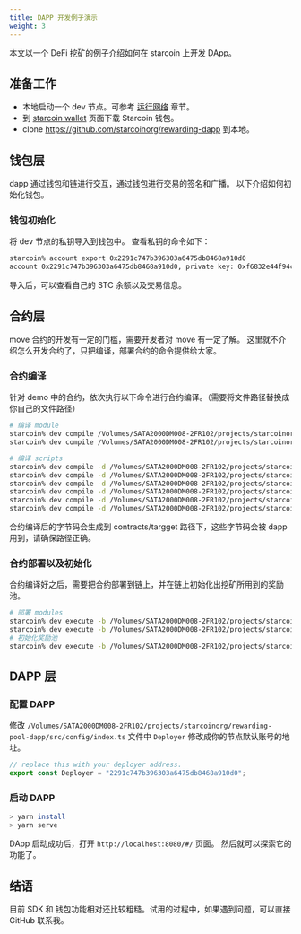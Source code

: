 ```yaml
---
title: DAPP 开发例子演示
weight: 3
---
```


本文以一个 DeFi 挖矿的例子介绍如何在 starcoin 上开发 DApp。

<!--more-->

## 准备工作

- 本地启动一个 dev 节点。可参考 [运行网络](../setup/runnetwork) 章节。
- 到 [starcoin wallet](https://github.com/starcoinorg/starcoin_wallet_flutter/releases) 页面下载 Starcoin 钱包。
- clone https://github.com/starcoinorg/rewarding-dapp  到本地。

## 钱包层

dapp 通过钱包和链进行交互，通过钱包进行交易的签名和广播。
以下介绍如何初始化钱包。
### 钱包初始化

将 dev 节点的私钥导入到钱包中。
查看私钥的命令如下：
``` bash
starcoin% account export 0x2291c747b396303a6475db8468a910d0
account 0x2291c747b396303a6475db8468a910d0, private key: 0xf6832e44f94c95606d2ab895b719e6d2811047115a84d87646abb4ee7393bf29
```
导入后，可以查看自己的 STC 余额以及交易信息。

## 合约层

move 合约的开发有一定的门槛，需要开发者对 move 有一定了解。
这里就不介绍怎么开发合约了，只把编译，部署合约的命令提供给大家。
### 合约编译

针对 demo 中的合约，依次执行以下命令进行合约编译。（需要将文件路径替换成你自己的文件路径）
``` bash
# 编译 module
starcoin% dev compile /Volumes/SATA2000DM008-2FR102/projects/starcoinorg/rewarding-pool-dapp/contracts/modules/RewardPool.move -o /Volumes/SATA2000DM008-2FR102/projects/starcoinorg/rewarding-pool-dapp/contracts/target/modules
starcoin% dev compile /Volumes/SATA2000DM008-2FR102/projects/starcoinorg/rewarding-pool-dapp/contracts/modules/CoCo.move -o /Volumes/SATA2000DM008-2FR102/projects/starcoinorg/rewarding-pool-dapp/contracts/target/modules

# 编译 scripts
starcoin% dev compile -d /Volumes/SATA2000DM008-2FR102/projects/starcoinorg/rewarding-pool-dapp/contracts/modules -o /Volumes/SATA2000DM008-2FR102/projects/starcoinorg/rewarding-pool-dapp/contracts/target /Volumes/SATA2000DM008-2FR102/projects/starcoinorg/rewarding-pool-dapp/contracts/scripts/create_coco_and_pool.move
starcoin% dev compile -d /Volumes/SATA2000DM008-2FR102/projects/starcoinorg/rewarding-pool-dapp/contracts/modules -o /Volumes/SATA2000DM008-2FR102/projects/starcoinorg/rewarding-pool-dapp/contracts/target /Volumes/SATA2000DM008-2FR102/projects/starcoinorg/rewarding-pool-dapp/contracts/scripts/create_coco.move
starcoin% dev compile -d /Volumes/SATA2000DM008-2FR102/projects/starcoinorg/rewarding-pool-dapp/contracts/modules -o /Volumes/SATA2000DM008-2FR102/projects/starcoinorg/rewarding-pool-dapp/contracts/target /Volumes/SATA2000DM008-2FR102/projects/starcoinorg/rewarding-pool-dapp/contracts/scripts/create_pool.move
starcoin% dev compile -d /Volumes/SATA2000DM008-2FR102/projects/starcoinorg/rewarding-pool-dapp/contracts/modules -o /Volumes/SATA2000DM008-2FR102/projects/starcoinorg/rewarding-pool-dapp/contracts/target /Volumes/SATA2000DM008-2FR102/projects/starcoinorg/rewarding-pool-dapp/contracts/scripts/exit_pool.move
starcoin% dev compile -d /Volumes/SATA2000DM008-2FR102/projects/starcoinorg/rewarding-pool-dapp/contracts/modules -o /Volumes/SATA2000DM008-2FR102/projects/starcoinorg/rewarding-pool-dapp/contracts/target /Volumes/SATA2000DM008-2FR102/projects/starcoinorg/rewarding-pool-dapp/contracts/scripts/stake.move
starcoin% dev compile -d /Volumes/SATA2000DM008-2FR102/projects/starcoinorg/rewarding-pool-dapp/contracts/modules -o /Volumes/SATA2000DM008-2FR102/projects/starcoinorg/rewarding-pool-dapp/contracts/target /Volumes/SATA2000DM008-2FR102/projects/starcoinorg/rewarding-pool-dapp/contracts/scripts/withdraw_rewards.move
```

合约编译后的字节码会生成到 contracts/targget 路径下，这些字节码会被 dapp 用到，请确保路径正确。

### 合约部署以及初始化

合约编译好之后，需要把合约部署到链上，并在链上初始化出挖矿所用到的奖励池。


```bash
# 部署 modules
starcoin% dev execute -b /Volumes/SATA2000DM008-2FR102/projects/starcoinorg/rewarding-pool-dapp/contracts/target/modules/RewardPool.mv
starcoin% dev execute -b /Volumes/SATA2000DM008-2FR102/projects/starcoinorg/rewarding-pool-dapp/contracts/target/modules/CoCo.mv
# 初始化奖励池
starcoin% dev execute -b /Volumes/SATA2000DM008-2FR102/projects/starcoinorg/rewarding-pool-dapp/contracts/target/create_coco_and_pool.mv --type_tag 0x1::STC::STC --arg 10000000u128 --arg 3600
```

## DAPP 层
### 配置 DAPP

修改  `/Volumes/SATA2000DM008-2FR102/projects/starcoinorg/rewarding-pool-dapp/src/config/index.ts` 文件中 `Deployer` 修改成你的节点默认账号的地址。

``` javascript
// replace this with your deployer address.
export const Deployer = "2291c747b396303a6475db8468a910d0";
```

### 启动 DAPP

``` bash
> yarn install
> yarn serve
```

DApp 启动成功后，打开 `http://localhost:8080/#/` 页面。
然后就可以探索它的功能了。


## 结语

目前 SDK 和 钱包功能相对还比较粗糙。试用的过程中，如果遇到问题，可以直接 GitHub 联系我。
